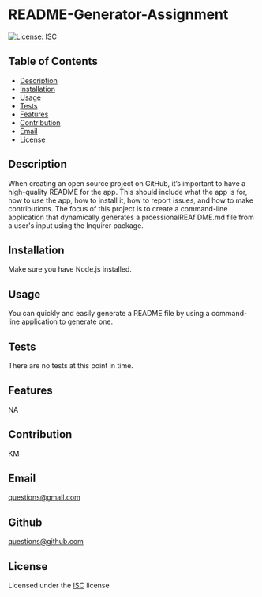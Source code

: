 

# README-Generator-Assignment

[![License: ISC](https://img.shields.io/badge/License-ISC-blue.svg)](https://www.opensource.org/licenses/ISC)

## Table of Contents
- [Description](#Description)
- [Installation](#Installation)
- [Usage](#Usage)
- [Tests](#Tests)
- [Features](#Features)
- [Contribution](#Contribution)
- [Email](#Email)
- [License](#License)

## Description
When creating an open source project on GitHub, it’s important to have a high-quality README for the app. This should include what the app is for, how to use the app, how to install it, how to report issues, and how to make contributions. The focus of this project is to create a command-line application that dynamically generates a proessionalREAf DME.md file from a user's input using the Inquirer package.

## Installation
Make sure you have Node.js installed.

## Usage
You can quickly and easily generate a README file by using a command-line application to generate one.

## Tests
There are no tests at this point in time.

## Features
NA

## Contribution
KM

## Email
questions@gmail.com

## Github
questions@github.com

## License
Licensed under the [ISC](https://choosealicense.com/licenses/isc/) license
        